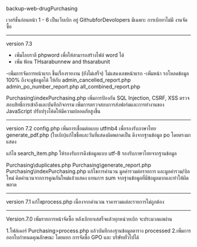 backup-web-drugPurchasing

เวอร์ชั่นก่อนหน้า 1 - 6 เป็นเว็บเบิก อยู่ GithubforDevolopers มีเฉพาะ การเบิกยาไม่มี งานจัดซื้อ

**********************************************************************************************

version 7.3
 - เพิ่มไลบราลี phpword เพื่อให้สามารถสร้างไฟล์ word ได้
 - เพิ่ม ฟ้อน THsarabunnew and thsarabunit
 
 -เพิ่มการจัดการหน้าแรก ขึ้นเรื่องรายงาน (ยังไม่เสร็จ) ไม่แสดงเลขหน้าแรก
 -เพิ่มหน้า รอโหลดข้อมูล 100% ถึงจะดูข้อมูลได้ ให้กับ 
    admin_cancelled_report.php
    admin_po_number_report.php
    all_combined_report.php

Purchasing\indexPurchasing.php
เพิ่มการป้องกัน SQL Injection, CSRF, XSS
ตรวจสอบสิทธิ์การเข้าถึงและบันทึกกิจกรรม
เพิ่มการตรวจสอบการส่งฟอร์มและการทำงานของ JavaScript
ปรับปรุงโค้ดให้มีความปลอดภัยสูงขึ้น

**********************************************************************************************

version 7.2
config.php เพิ่มการเชื่อมต่อแบบ utfmb4 เพื่อรองรับภาษาไทย
generate_pdf.php (ใบเบิก)แก้ไขชื่อและวันที่แสดงผิดพลาดเป็น ดึงจากฐานข้อมูล po โดยตรงมาแสดง

แก้ไข search_item.php ให้รองรับการดึงข้อมูลแบบ utf-8 รองรับภาษาไทยจากฐานข้อมูล

Purchasing\duplicates.php
Purchasing\generate_report.php
Purchasing\indexPurchasing.php
แก้ไขการคำนวน มูลค่ารวมต่อรายการ และมูลค่ารวม/บิล ใหม่ คิดคำนวนจากการคูณกันใหม่แล้วแสดง แทนการ sum จากฐานข้อมูลที่มีข้อมูลมากและทำให้ผิดพลาด

**********************************************************************************************

version 7.1 แก้ไขprocess.php เนื่องจากคำนวณ ราคารวมแต่ละรายการไม่ถูกต้อง

**********************************************************************************************

Version.7.0
เพิ่มรายการหน้าจัดซื้อ หลังเบิกยาเสสร็จแล้วทุกหน่วยเบิก จะประมวลผลผ่าน

1.โฟล์เดอร์ Purchasing>process.php แล้วบันทึกลงฐานข้อมูลตาราง processed
2.เพิ่มการออกใบกำหนดคุณลักษณะ โดยแยก การจัดซื้อ GPO  และ บริษัททั่วไปได้
